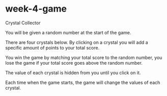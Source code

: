 # week-4-game

Crystal Collector

You will be given a random number at the start of the game.

There are four crystals below. By clicking on a crystal you will add a specific amount of points to your total score.

You win the game by matching your total score to the random number, you lose the game if your total score goes above the random number.

The value of each crystal is hidden from you until you click on it.

Each time when the game starts, the game will change the values of each crystal.
